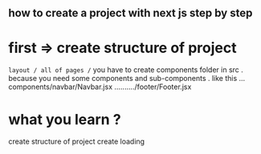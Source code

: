 ## how to create a project with next js step by step

# first => create structure of project

`layout / all of pages /`
you have to create components folder in src . because you need some components and sub-components .
like this ...
components/navbar/Navbar.jsx
........../footer/Footer.jsx

# what you learn ?

create structure of project
create loading
